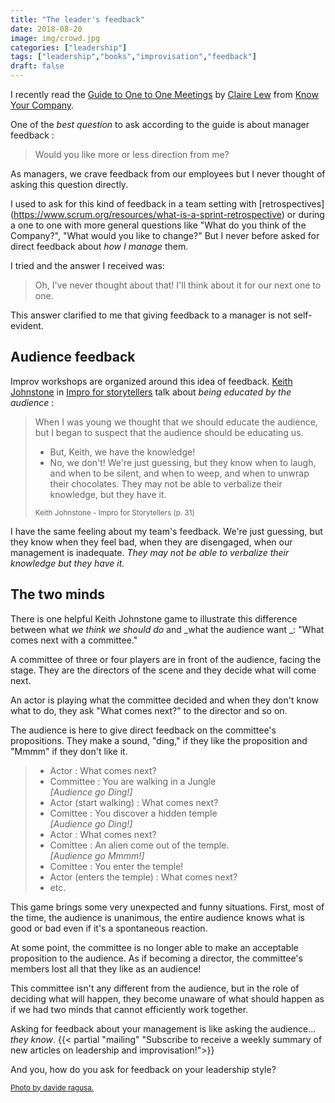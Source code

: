 ```yaml
---
title: "The leader's feedback"
date: 2018-08-20
image: img/crowd.jpg
categories: ["leadership"]
tags: ["leadership","books","improvisation","feedback"]
draft: false
---
```


I recently read the [Guide to One to One Meetings](https://blog.knowyourcompany.com/announcing-a-guide-to-one-on-one-meetings-for-managers-and-employees-63d123a91db) by [Claire Lew](https://blog.knowyourcompany.com/@clairejlew) from [Know Your Company](https://knowyourcompany.com/).

One of the _best question_ to ask according to the guide is about manager feedback : 

> Would you like more or less direction from me?

As managers, we crave feedback from our employees but I never thought of asking this question directly. 

I used to ask for this kind of feedback in a team setting with [retrospectives] (https://www.scrum.org/resources/what-is-a-sprint-retrospective) or during a one to one with more general questions like "What do you think of the Company?", "What would you like to change?" But I never before asked for direct feedback about _how I manage_ them.

I tried and the answer I received was:

> Oh, I've never thought about that! I'll think about it for our next one to one.

This answer clarified to me that giving feedback to a manager is not self-evident.

## Audience feedback

Improv workshops are organized around this idea of feedback. [Keith Johnstone](https://www.keithjohnstone.com/) in [Impro for storytellers](https://www.amazon.com/Impro-Storytellers-Keith-Johnstone/dp/0878301054/ref=sr_1_1?ie=UTF8&qid=1534784422&sr=8-1&keywords=impro+for+storytellers) talk about _being educated by the audience_ : 

> When I was young we thought that we should educate the audience, but I began to suspect that the audience should be educating us. 
> 
> - But, Keith, we have the knowledge! 
> - No, we don't! We're just guessing, but they know when to laugh, and when to be silent, and when to weep, and when to unwrap their chocolates. They may not be able to verbalize their knowledge, but they have it.
> 
> <small>Keith Johnstone - Impro for Storytellers (p. 31)</small>

I have the same feeling about my team's feedback. We're just guessing, but they know when they feel bad, when they are disengaged, when our management is inadequate. _They may not be able to verbalize their knowledge but they have it._

## The two minds

There is one helpful Keith Johnstone game to illustrate this difference between what _we think we should do_ and _what the audience want _: "What comes next with a committee."

A committee of three or four players are in front of the audience, facing the stage. They are the directors of the scene and they decide what will come next.

An actor is playing what the committee decided and when they don't know what to do, they ask "What comes next?" to the director and so on.

The audience is here to give direct feedback on the committee's propositions.  They make a sound, "ding," if they like the proposition and "Mmmm" if they don't like it.


> - Actor : What comes next?
> - Committee : You are walking in a Jungle
> <br/>_[Audience go Ding!]_
> - Actor (start walking) : What comes next?
> - Comittee : You discover a hidden temple
> <br/>_[Audience go Ding!]_
> - Actor : What comes next?
> - Comittee : An alien come out of the temple.
> <br/>_[Audience go Mmmm!]_
> - Comittee : You enter the temple!
> - Actor (enters the temple) : What comes next?
> - etc.

This game brings some very unexpected and funny situations. First, most of the time, the audience is unanimous, the entire audience knows what is good or bad even if it's a spontaneous reaction. 

At some point, the committee is no longer able to make an acceptable proposition to the audience. As if becoming a director, the committee's members lost all that they like as an audience! 

This committee isn't any different from the audience, but in the role of deciding what will happen, they become unaware of what should happen as if we had two minds that cannot efficiently work together. 

Asking for feedback about your management is like asking the audience... _they know_.
{{< partial "mailing" "Subscribe to receive a weekly summary of new articles on leadership and improvisation!">}}

And you, how do you ask for feedback on your leadership style?


<small>[Photo by davide ragusa.](https://unsplash.com/photos/gcDwzUGuUoI)</small>


